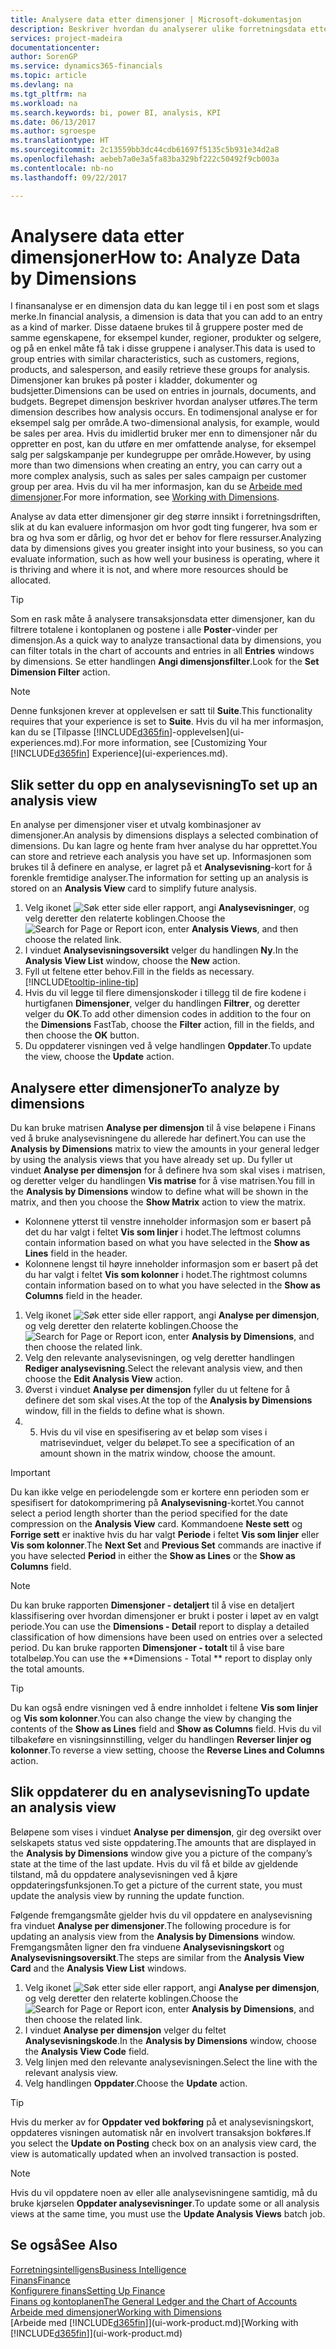 ```yaml
---
title: Analysere data etter dimensjoner | Microsoft-dokumentasjon
description: Beskriver hvordan du analyserer ulike forretningsdata etter dimensjoner.
services: project-madeira
documentationcenter: 
author: SorenGP
ms.service: dynamics365-financials
ms.topic: article
ms.devlang: na
ms.tgt_pltfrm: na
ms.workload: na
ms.search.keywords: bi, power BI, analysis, KPI
ms.date: 06/13/2017
ms.author: sgroespe
ms.translationtype: HT
ms.sourcegitcommit: 2c13559bb3dc44cdb61697f5135c5b931e34d2a8
ms.openlocfilehash: aebeb7a0e3a5fa83ba329bf222c50492f9cb003a
ms.contentlocale: nb-no
ms.lasthandoff: 09/22/2017

---
```

#  <a name="how-to-analyze-data-by-dimensions"></a><span data-ttu-id="b29e0-103">Analysere data etter dimensjoner</span><span class="sxs-lookup"><span data-stu-id="b29e0-103">How to: Analyze Data by Dimensions</span></span>
<span data-ttu-id="b29e0-104">I finansanalyse er en dimensjon data du kan legge til i en post som et slags merke.</span><span class="sxs-lookup"><span data-stu-id="b29e0-104">In financial analysis, a dimension is data that you can add to an entry as a kind of marker.</span></span> <span data-ttu-id="b29e0-105">Disse dataene brukes til å gruppere poster med de samme egenskapene, for eksempel kunder, regioner, produkter og selgere, og på en enkel måte få tak i disse gruppene i analyser.</span><span class="sxs-lookup"><span data-stu-id="b29e0-105">This data is used to group entries with similar characteristics, such as customers, regions, products, and salesperson, and easily retrieve these groups for analysis.</span></span> <span data-ttu-id="b29e0-106">Dimensjoner kan brukes på poster i kladder, dokumenter og budsjetter.</span><span class="sxs-lookup"><span data-stu-id="b29e0-106">Dimensions can be used on entries in journals, documents, and budgets.</span></span> <span data-ttu-id="b29e0-107">Begrepet dimensjon beskriver hvordan analyser utføres.</span><span class="sxs-lookup"><span data-stu-id="b29e0-107">The term dimension describes how analysis occurs.</span></span> <span data-ttu-id="b29e0-108">En todimensjonal analyse er for eksempel salg per område.</span><span class="sxs-lookup"><span data-stu-id="b29e0-108">A two-dimensional analysis, for example, would be sales per area.</span></span> <span data-ttu-id="b29e0-109">Hvis du imidlertid bruker mer enn to dimensjoner når du oppretter en post, kan du utføre en mer omfattende analyse, for eksempel salg per salgskampanje per kundegruppe per område.</span><span class="sxs-lookup"><span data-stu-id="b29e0-109">However, by using more than two dimensions when creating an entry, you can carry out a more complex analysis, such as sales per sales campaign per customer group per area.</span></span> <span data-ttu-id="b29e0-110">Hvis du vil ha mer informasjon, kan du se [Arbeide med dimensjoner](finance-dimensions.md).</span><span class="sxs-lookup"><span data-stu-id="b29e0-110">For more information, see [Working with Dimensions](finance-dimensions.md).</span></span>

<span data-ttu-id="b29e0-111">Analyse av data etter dimensjoner gir deg større innsikt i forretningsdriften, slik at du kan evaluere informasjon om hvor godt ting fungerer, hva som er bra og hva som er dårlig, og hvor det er behov for flere ressurser.</span><span class="sxs-lookup"><span data-stu-id="b29e0-111">Analyzing data by dimensions gives you greater insight into your business, so you can evaluate information, such as how well your business is operating, where it is thriving and where it is not, and where more resources should be allocated.</span></span>

> [!TIP]
> <span data-ttu-id="b29e0-112">Som en rask måte å analysere transaksjonsdata etter dimensjoner, kan du filtrere totalene i kontoplanen og postene i alle **Poster**-vinder per dimensjon.</span><span class="sxs-lookup"><span data-stu-id="b29e0-112">As a quick way to analyze transactional data by dimensions, you can filter totals in the chart of accounts and entries in all **Entries** windows by dimensions.</span></span> <span data-ttu-id="b29e0-113">Se etter handlingen **Angi dimensjonsfilter**.</span><span class="sxs-lookup"><span data-stu-id="b29e0-113">Look for the **Set Dimension Filter** action.</span></span>

> [!NOTE]  
>   <span data-ttu-id="b29e0-114">Denne funksjonen krever at opplevelsen er satt til **Suite**.</span><span class="sxs-lookup"><span data-stu-id="b29e0-114">This functionality requires that your experience is set to **Suite**.</span></span> <span data-ttu-id="b29e0-115">Hvis du vil ha mer informasjon, kan du se [Tilpasse [!INCLUDE[d365fin](includes/d365fin_md.md)]-opplevelsen](ui-experiences.md).</span><span class="sxs-lookup"><span data-stu-id="b29e0-115">For more information, see [Customizing Your [!INCLUDE[d365fin](includes/d365fin_md.md)] Experience](ui-experiences.md).</span></span>

## <a name="to-set-up-an-analysis-view"></a><span data-ttu-id="b29e0-116">Slik setter du opp en analysevisning</span><span class="sxs-lookup"><span data-stu-id="b29e0-116">To set up an analysis view</span></span>  
<span data-ttu-id="b29e0-117">En analyse per dimensjoner viser et utvalg kombinasjoner av dimensjoner.</span><span class="sxs-lookup"><span data-stu-id="b29e0-117">An analysis by dimensions displays a selected combination of dimensions.</span></span> <span data-ttu-id="b29e0-118">Du kan lagre og hente fram hver analyse du har opprettet.</span><span class="sxs-lookup"><span data-stu-id="b29e0-118">You can store and retrieve each analysis you have set up.</span></span> <span data-ttu-id="b29e0-119">Informasjonen som brukes til å definere en analyse, er lagret på et **Analysevisning**-kort for å forenkle fremtidige analyser.</span><span class="sxs-lookup"><span data-stu-id="b29e0-119">The information for setting up an analysis is stored on an **Analysis View** card to simplify future analysis.</span></span>  

1. <span data-ttu-id="b29e0-120">Velg ikonet ![Søk etter side eller rapport](media/ui-search/search_small.png "Ikonet Søk etter side eller rapport"), angi **Analysevisninger**, og velg deretter den relaterte koblingen.</span><span class="sxs-lookup"><span data-stu-id="b29e0-120">Choose the ![Search for Page or Report](media/ui-search/search_small.png "Search for Page or Report icon") icon, enter **Analysis Views**, and then choose the related link.</span></span>  
2. <span data-ttu-id="b29e0-121">I vinduet **Analysevisningsoversikt** velger du handlingen **Ny**.</span><span class="sxs-lookup"><span data-stu-id="b29e0-121">In the **Analysis View List** window, choose the **New** action.</span></span>
3. <span data-ttu-id="b29e0-122">Fyll ut feltene etter behov.</span><span class="sxs-lookup"><span data-stu-id="b29e0-122">Fill in the fields as necessary.</span></span> [!INCLUDE[tooltip-inline-tip](includes/tooltip-inline-tip_md.md)]
4. <span data-ttu-id="b29e0-123">Hvis du vil legge til flere dimensjonskoder i tillegg til de fire kodene i hurtigfanen **Dimensjoner**, velger du handlingen **Filtrer**, og deretter velger du **OK**.</span><span class="sxs-lookup"><span data-stu-id="b29e0-123">To add other dimension codes in addition to the four on the **Dimensions** FastTab, choose the **Filter** action, fill in the fields, and then choose the **OK** button.</span></span>  
5. <span data-ttu-id="b29e0-124">Du oppdaterer visningen ved å velge handlingen **Oppdater**.</span><span class="sxs-lookup"><span data-stu-id="b29e0-124">To update the view, choose the **Update** action.</span></span>

## <a name="to-analyze-by-dimensions"></a><span data-ttu-id="b29e0-125">Analysere etter dimensjoner</span><span class="sxs-lookup"><span data-stu-id="b29e0-125">To analyze by dimensions</span></span>
<span data-ttu-id="b29e0-126">Du kan bruke matrisen **Analyse per dimensjon** til å vise beløpene i Finans ved å bruke analysevisningene du allerede har definert.</span><span class="sxs-lookup"><span data-stu-id="b29e0-126">You can use the **Analysis by Dimensions** matrix to view the amounts in your general ledger by using the analysis views that you have already set up.</span></span> <span data-ttu-id="b29e0-127">Du fyller ut vinduet **Analyse per dimensjon** for å definere hva som skal vises i matrisen, og deretter velger du handlingen **Vis matrise** for å vise matrisen.</span><span class="sxs-lookup"><span data-stu-id="b29e0-127">You fill in the **Analysis by Dimensions** window to define what will be shown in the matrix, and then you choose the **Show Matrix** action to view the matrix.</span></span>  

- <span data-ttu-id="b29e0-128">Kolonnene ytterst til venstre inneholder informasjon som er basert på det du har valgt i feltet **Vis som linjer** i hodet.</span><span class="sxs-lookup"><span data-stu-id="b29e0-128">The leftmost columns contain information based on what you have selected in the **Show as Lines** field in the header.</span></span>  
- <span data-ttu-id="b29e0-129">Kolonnene lengst til høyre inneholder informasjon som er basert på det du har valgt i feltet **Vis som kolonner** i hodet.</span><span class="sxs-lookup"><span data-stu-id="b29e0-129">The rightmost columns contain information based on to what you have selected in the **Show as Columns** field in the header.</span></span>  

1. <span data-ttu-id="b29e0-130">Velg ikonet ![Søk etter side eller rapport](media/ui-search/search_small.png "Ikonet Søk etter side eller rapport"), angi **Analyse per dimensjon**, og velg deretter den relaterte koblingen.</span><span class="sxs-lookup"><span data-stu-id="b29e0-130">Choose the ![Search for Page or Report](media/ui-search/search_small.png "Search for Page or Report icon") icon, enter **Analysis by Dimensions**, and then choose the related link.</span></span>  
2. <span data-ttu-id="b29e0-131">Velg den relevante analysevisningen, og velg deretter handlingen **Rediger analysevisning**.</span><span class="sxs-lookup"><span data-stu-id="b29e0-131">Select the relevant analysis view,  and then choose the **Edit Analysis View** action.</span></span>
3. <span data-ttu-id="b29e0-132">Øverst i vinduet **Analyse per dimensjon** fyller du ut feltene for å definere det som skal vises.</span><span class="sxs-lookup"><span data-stu-id="b29e0-132">At the top of the **Analysis by Dimensions** window, fill in the fields to define what is shown.</span></span>
4. 5. <span data-ttu-id="b29e0-133">Hvis du vil vise en spesifisering av et beløp som vises i matrisevinduet, velger du beløpet.</span><span class="sxs-lookup"><span data-stu-id="b29e0-133">To see a specification of an amount shown in the matrix window, choose the amount.</span></span>  

> [!IMPORTANT]  
>   <span data-ttu-id="b29e0-134">Du kan ikke velge en periodelengde som er kortere enn perioden som er spesifisert for datokomprimering på **Analysevisning**-kortet.</span><span class="sxs-lookup"><span data-stu-id="b29e0-134">You cannot select a period length shorter than the period specified for the date compression on the **Analysis View** card.</span></span> <span data-ttu-id="b29e0-135">Kommandoene **Neste sett** og **Forrige sett** er inaktive hvis du har valgt **Periode** i feltet **Vis som linjer** eller **Vis som kolonner**.</span><span class="sxs-lookup"><span data-stu-id="b29e0-135">The **Next Set** and **Previous Set** commands are inactive if you have selected **Period** in either the **Show as Lines** or the **Show as Columns** field.</span></span>  

> [!NOTE]  
>   <span data-ttu-id="b29e0-136">Du kan bruke rapporten **Dimensjoner - detaljert** til å vise en detaljert klassifisering over hvordan dimensjoner er brukt i poster i løpet av en valgt periode.</span><span class="sxs-lookup"><span data-stu-id="b29e0-136">You can use the **Dimensions - Detail** report to display a detailed classification of how dimensions have been used on entries over a selected period.</span></span> <span data-ttu-id="b29e0-137">Du kan bruke rapporten **Dimensjoner - totalt** til å vise bare totalbeløp.</span><span class="sxs-lookup"><span data-stu-id="b29e0-137">You can use the **Dimensions - Total ** report to display only the total amounts.</span></span>  

> [!TIP]  
>   <span data-ttu-id="b29e0-138">Du kan også endre visningen ved å endre innholdet i feltene **Vis som linjer** og **Vis som kolonner**.</span><span class="sxs-lookup"><span data-stu-id="b29e0-138">You can also change the view by changing the contents of the **Show as Lines** field and **Show as Columns** field.</span></span> <span data-ttu-id="b29e0-139">Hvis du vil tilbakeføre en visningsinnstilling, velger du handlingen **Reverser linjer og kolonner**.</span><span class="sxs-lookup"><span data-stu-id="b29e0-139">To reverse a view setting, choose the **Reverse Lines and Columns** action.</span></span>

## <a name="to-update-an-analysis-view"></a><span data-ttu-id="b29e0-140">Slik oppdaterer du en analysevisning</span><span class="sxs-lookup"><span data-stu-id="b29e0-140">To update an analysis view</span></span>  
<span data-ttu-id="b29e0-141">Beløpene som vises i vinduet **Analyse per dimensjon**, gir deg oversikt over selskapets status ved siste oppdatering.</span><span class="sxs-lookup"><span data-stu-id="b29e0-141">The amounts that are displayed in the **Analysis by Dimensions** window give you a picture of the company’s state at the time of the last update.</span></span> <span data-ttu-id="b29e0-142">Hvis du vil få et bilde av gjeldende tilstand, må du oppdatere analysevisningen ved å kjøre oppdateringsfunksjonen.</span><span class="sxs-lookup"><span data-stu-id="b29e0-142">To get a picture of the current state, you must update the analysis view by running the update function.</span></span>

<span data-ttu-id="b29e0-143">Følgende fremgangsmåte gjelder hvis du vil oppdatere en analysevisning fra vinduet **Analyse per dimensjoner**.</span><span class="sxs-lookup"><span data-stu-id="b29e0-143">The following procedure is for updating an analysis view from the **Analysis by Dimensions** window.</span></span> <span data-ttu-id="b29e0-144">Fremgangsmåten ligner den fra vinduene **Analysevisningskort** og **Analysevisningsoversikt**.</span><span class="sxs-lookup"><span data-stu-id="b29e0-144">The steps are similar from the **Analysis View Card** and the **Analysis View List** windows.</span></span>  

1. <span data-ttu-id="b29e0-145">Velg ikonet ![Søk etter side eller rapport](media/ui-search/search_small.png "Ikonet Søk etter side eller rapport"), angi **Analyse per dimensjon**, og velg deretter den relaterte koblingen.</span><span class="sxs-lookup"><span data-stu-id="b29e0-145">Choose the ![Search for Page or Report](media/ui-search/search_small.png "Search for Page or Report icon") icon, enter **Analysis by Dimensions**, and then choose the related link.</span></span>  
2. <span data-ttu-id="b29e0-146">I vinduet **Analyse per dimensjon** velger du feltet **Analysevisningskode**.</span><span class="sxs-lookup"><span data-stu-id="b29e0-146">In the **Analysis by Dimensions** window, choose the **Analysis View Code** field.</span></span>  
3. <span data-ttu-id="b29e0-147">Velg linjen med den relevante analysevisningen.</span><span class="sxs-lookup"><span data-stu-id="b29e0-147">Select the line with the relevant analysis view.</span></span>  
4. <span data-ttu-id="b29e0-148">Velg handlingen **Oppdater**.</span><span class="sxs-lookup"><span data-stu-id="b29e0-148">Choose the **Update** action.</span></span>  

> [!TIP]  
>   <span data-ttu-id="b29e0-149">Hvis du merker av for **Oppdater ved bokføring** på et analysevisningskort, oppdateres visningen automatisk når en involvert transaksjon bokføres.</span><span class="sxs-lookup"><span data-stu-id="b29e0-149">If you select the **Update on Posting** check box on an analysis view card, the view is automatically updated when an involved transaction is posted.</span></span>

> [!NOTE]  
>   <span data-ttu-id="b29e0-150">Hvis du vil oppdatere noen av eller alle analysevisningene samtidig, må du bruke kjørselen **Oppdater analysevisninger**.</span><span class="sxs-lookup"><span data-stu-id="b29e0-150">To update some or all analysis views at the same time, you must use the **Update Analysis Views** batch job.</span></span>  

## <a name="see-also"></a><span data-ttu-id="b29e0-151">Se også</span><span class="sxs-lookup"><span data-stu-id="b29e0-151">See Also</span></span>
[<span data-ttu-id="b29e0-152">Forretningsintelligens</span><span class="sxs-lookup"><span data-stu-id="b29e0-152">Business Intelligence</span></span>](bi.md)  
[<span data-ttu-id="b29e0-153">Finans</span><span class="sxs-lookup"><span data-stu-id="b29e0-153">Finance</span></span>](finance.md)  
[<span data-ttu-id="b29e0-154">Konfigurere finans</span><span class="sxs-lookup"><span data-stu-id="b29e0-154">Setting Up Finance</span></span>](finance-setup-finance.md)  
[<span data-ttu-id="b29e0-155">Finans og kontoplanen</span><span class="sxs-lookup"><span data-stu-id="b29e0-155">The General Ledger and the Chart of Accounts</span></span>](finance-general-ledger.md)  
[<span data-ttu-id="b29e0-156">Arbeide med dimensjoner</span><span class="sxs-lookup"><span data-stu-id="b29e0-156">Working with Dimensions</span></span>](finance-dimensions.md)  
<span data-ttu-id="b29e0-157">[Arbeide med [!INCLUDE[d365fin](includes/d365fin_md.md)]](ui-work-product.md)</span><span class="sxs-lookup"><span data-stu-id="b29e0-157">[Working with [!INCLUDE[d365fin](includes/d365fin_md.md)]](ui-work-product.md)</span></span>  

